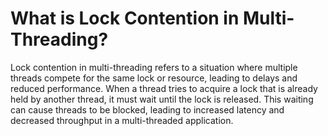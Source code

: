 # What is Lock Contention in Multi-Threading?
Lock contention in multi-threading refers to a situation where multiple threads compete for the same lock or resource, leading to delays and reduced performance. When a thread tries to acquire a lock that is already held by another thread, it must wait until the lock is released. This waiting can cause threads to be blocked, leading to increased latency and decreased throughput in a multi-threaded application.
